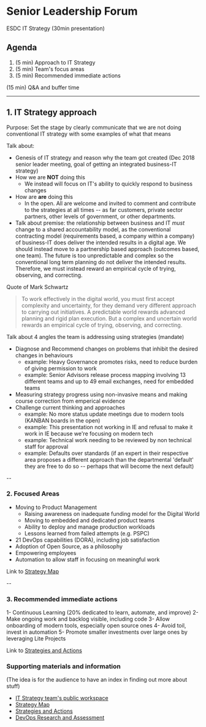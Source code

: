 # Senior Leadership Forum

ESDC IT Strategy (30min presentation)

## Agenda

1. (5 min) Approach to IT Strategy
2. (5 min) Team's focus areas
3. (5 min) Recommended immediate actions

(15 min) Q&A and buffer time

---

## 1. IT Strategy approach

Purpose: Set the stage by clearly communicate that we are not doing conventional IT strategy with some examples of what that means

Talk about:

- Genesis of IT strategy and reason why the team got created (Dec 2018 senior leader meeting, goal of getting an integrated business-IT strategy)
- How we are **NOT** doing this
  - We instead will focus on IT's ability to quickly respond to business changes
- How are **are** doing this
  - In the open. All are welcome and invited to comment and contribute to the strategies at all times -- as far customers, private sector partners, other levels of government, or other departments.
- Talk about premise: the relationship between business and IT *must* change to a shared accountability model, as the conventional contracting model (requirements based, a company within a company) of business-IT does deliver the intended results in a digital age. We should instead move to a partnership based approach (outcomes based, one team). The future is too unpredictable and complex so the conventional long term planning do not deliver the intended results. Therefore, we must instead reward an empirical cycle of trying, observing, and correcting.

Quote of Mark Schwartz
> To work effectively in the digital world, you must first accept complexity and uncertainty, for they demand very different approach to carrying out initiatives. A predictable world rewards advanced planning and rigid plan execution. But a complex and uncertain world rewards an empirical cycle of trying, observing, and correcting.

Talk about 4 angles the team is addressing using strategies (mandate)

- Diagnose and Recommend changes on problems that inhibit the desired changes in behaviours
  - example: Heavy Governance promotes risks, need to reduce burden of giving permission to work
  - example: Senior Advisors release process mapping involving 13 different teams and up to 49 email exchanges, need for embedded teams
- Measuring strategy progress using non-invasive means and making course correction from emperical evidence
- Challenge current thinking and approaches
  - example: No more status update meetings due to modern tools (KANBAN boards in the open)
  - example: This presentation not working in IE and refusal to make it work in IE because we're focusing on modern tech
  - example: Technical work needing to be reviewed by non technical staff for approval
  - example: Defaults over standards (if an expert in their respective area proposes a different approach than the departmental 'default' they are free to do so -- perhaps that will become the next default)
  
--

### 2. Focused Areas

- Moving to Product Management
  - Raising awareness on inadequate funding model for the Digital World
  - Moving to embedded and dedicated product teams
  - Ability to deploy and manage production workloads
  - Lessons learned from failed attempts (e.g. PSPC)
- 21 DevOps capabilities (DORA), including job satisfaction
- Adoption of Open Source, as a philosophy
- Empowering employees
- Automation to allow staff in focusing on meaningful work

Link to [Strategy Map](https://sara-sabr.github.io/ITStrategy/strategy-summary.html)

--

### 3. Recommended immediate actions

1- Continuous Learning (20% dedicated to learn, automate, and improve)
2- Make ongoing work and backlog visible, including code
3- Allow onboarding of modern tools, especially open source ones
4- Avoid toil, invest in automation
5- Promote smaller investments over large ones by leveraging Lite Projects

Link to [Strategies and Actions](https://sara-sabr.github.io/ITStrategy/strategies-actions.html)

### Supporting materials and information

(The idea is for the audience to have an index in finding out more about stuff)

- [IT Strategy team's public workspace](https://sara-sabr.github.io/ITStrategy)
- [Strategy Map](https://sara-sabr.github.io/ITStrategy/strategy-summary.html)
- [Strategies and Actions](https://sara-sabr.github.io/ITStrategy/strategies-actions.html)
- [DevOps Research and Assessment](https://cloud.google.com/devops/)

